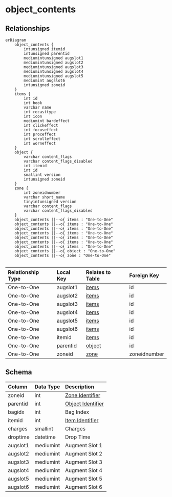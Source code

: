 # object_contents

## Relationships

```mermaid
erDiagram
    object_contents {
        intunsigned itemid
        intunsigned parentid
        mediumintunsigned augslot1
        mediumintunsigned augslot2
        mediumintunsigned augslot3
        mediumintunsigned augslot4
        mediumintunsigned augslot5
        mediumint augslot6
        intunsigned zoneid
    }
    items {
        int id
        int book
        varchar name
        int recasttype
        int icon
        mediumint bardeffect
        int clickeffect
        int focuseffect
        int proceffect
        int scrolleffect
        int worneffect
    }
    object {
        varchar content_flags
        varchar content_flags_disabled
        int itemid
        int id
        smallint version
        intunsigned zoneid
    }
    zone {
        int zoneidnumber
        varchar short_name
        tinyintunsigned version
        varchar content_flags
        varchar content_flags_disabled
    }
    object_contents ||--o{ items : "One-to-One"
    object_contents ||--o{ items : "One-to-One"
    object_contents ||--o{ items : "One-to-One"
    object_contents ||--o{ items : "One-to-One"
    object_contents ||--o{ items : "One-to-One"
    object_contents ||--o{ items : "One-to-One"
    object_contents ||--o{ items : "One-to-One"
    object_contents ||--o{ object : "One-to-One"
    object_contents ||--o{ zone : "One-to-One"


```


| Relationship Type | Local Key | Relates to Table | Foreign Key |
| :--- | :--- | :--- | :--- |
| One-to-One | augslot1 | [items](../../schema/items/items.md) | id |
| One-to-One | augslot2 | [items](../../schema/items/items.md) | id |
| One-to-One | augslot3 | [items](../../schema/items/items.md) | id |
| One-to-One | augslot4 | [items](../../schema/items/items.md) | id |
| One-to-One | augslot5 | [items](../../schema/items/items.md) | id |
| One-to-One | augslot6 | [items](../../schema/items/items.md) | id |
| One-to-One | itemid | [items](../../schema/items/items.md) | id |
| One-to-One | parentid | [object](../../schema/objects/object.md) | id |
| One-to-One | zoneid | [zone](../../schema/zone/zone.md) | zoneidnumber |


## Schema

| Column | Data Type | Description |
| :--- | :--- | :--- |
| zoneid | int | [Zone Identifier](../../../../server/zones/zone-list) |
| parentid | int | [Object Identifier](object.md) |
| bagidx | int | Bag Index |
| itemid | int | [Item Identifier](../../schema/items/items.md) |
| charges | smallint | Charges |
| droptime | datetime | Drop Time |
| augslot1 | mediumint | Augment Slot 1 |
| augslot2 | mediumint | Augment Slot 2 |
| augslot3 | mediumint | Augment Slot 3 |
| augslot4 | mediumint | Augment Slot 4 |
| augslot5 | mediumint | Augment Slot 5 |
| augslot6 | mediumint | Augment Slot 6 |

